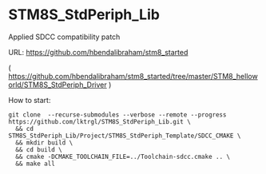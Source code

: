 # STM8S_StdPeriph_Lib

Applied SDCC compatibility patch

URL: https://github.com/hbendalibraham/stm8_started

( https://github.com/hbendalibraham/stm8_started/tree/master/STM8_helloworld/STM8S_StdPeriph_Driver )

How to start:

```
git clone  --recurse-submodules --verbose --remote --progress https://github.com/lktrgl/STM8S_StdPeriph_Lib.git \
  && cd STM8S_StdPeriph_Lib/Project/STM8S_StdPeriph_Template/SDCC_CMAKE \
  && mkdir build \
  && cd build \
  && cmake -DCMAKE_TOOLCHAIN_FILE=../Toolchain-sdcc.cmake .. \
  && make all
```

